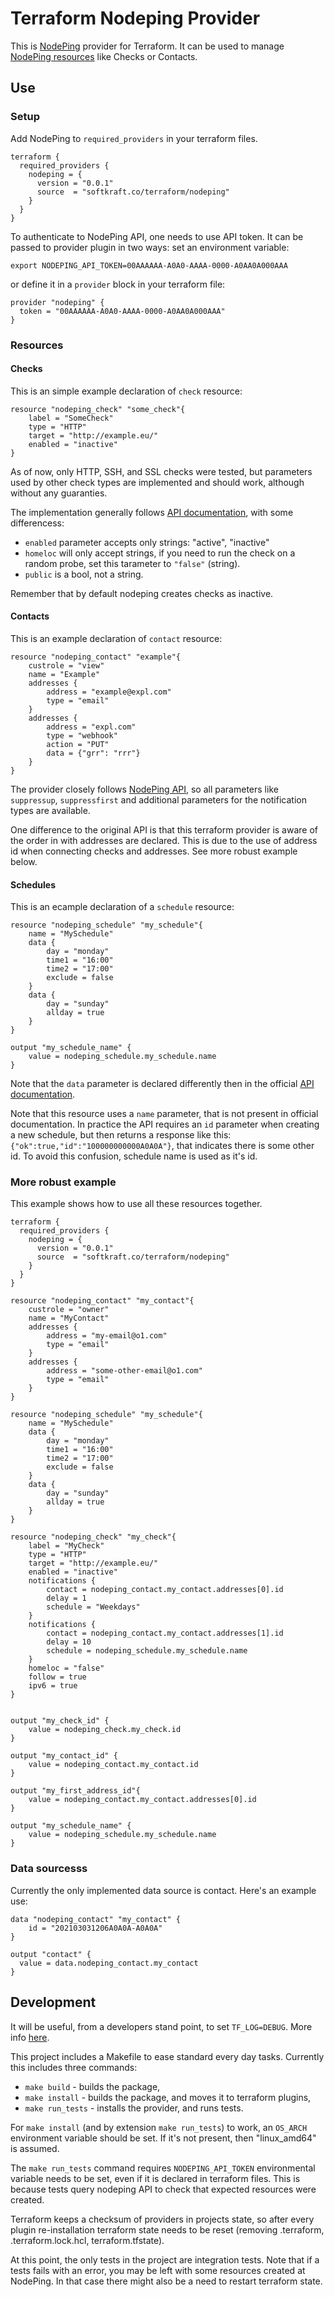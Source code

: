 # Terraform Nodeping Provider

This is [NodePing](https://nodeping.com) provider for Terraform. It can be used to manage 
[NodePing resources](https://nodeping.com/docs-api-overview.html) like Checks or Contacts.

## Use

### Setup

Add NodePing to `required_providers` in your terraform files.

```
terraform {
  required_providers {
    nodeping = {
      version = "0.0.1"
      source  = "softkraft.co/terraform/nodeping"
    }
  }
}
```

To authenticate to NodePing API, one needs to use API token. It can be passed to provider plugin in two ways: 
set an environment variable:
```
export NODEPING_API_TOKEN=00AAAAAA-A0A0-AAAA-0000-A0AA0A000AAA
```

or define it in a `provider` block in your terraform file:

```
provider "nodeping" {
  token = "00AAAAAA-A0A0-AAAA-0000-A0AA0A000AAA"
}
```


### Resources

#### Checks

This is an simple example declaration of `check` resource:
```
resource "nodeping_check" "some_check"{
	label = "SomeCheck"
	type = "HTTP"
	target = "http://example.eu/"
	enabled = "inactive"
}
```

As of now, only HTTP, SSH, and SSL checks were tested, but parameters used by other check types are implemented and should work, although without any guaranties.

The implementation generally follows [API documentation](https://nodeping.com/docs-api-checks.html), with some differencess:
 - `enabled` parameter accepts only strings: "active", "inactive"
 - `homeloc` will only accept strings, if you need to run the check on a random probe, set this tarameter to `"false"` (string).
 - `public` is a bool, not a string.

Remember that by default nodeping creates checks as inactive.

#### Contacts

This is an example declaration of `contact` resource:
```
resource "nodeping_contact" "example"{
	custrole = "view"
	name = "Example"
	addresses {
		address = "example@expl.com"
		type = "email"
	}
	addresses {
		address = "expl.com"
		type = "webhook"
		action = "PUT"
		data = {"grr": "rrr"}
	}
}
```

The provider closely follows [NodePing API](https://nodeping.com/docs-api-contacts.html), so all parameters like `suppressup`, `suppressfirst` and additional parameters for the notification types are available.

One difference to the original API is that this terraform provider is aware of the order in with addresses are declared. This is due to the use of address id when connecting checks and addresses. See more robust example below.

#### Schedules

This is an ecample declaration of a `schedule` resource:

```
resource "nodeping_schedule" "my_schedule"{
	name = "MySchedule"
	data {
		day = "monday"
		time1 = "16:00"
		time2 = "17:00"
		exclude = false
	}
	data {
		day = "sunday"
		allday = true
	}
}

output "my_schedule_name" {
	value = nodeping_schedule.my_schedule.name
}
```

Note that the `data` parameter is declared differently then in the official [API documentation](https://nodeping.com/docs-api-schedules.html).

Note that this resource uses a `name` parameter, that is not present in official documentation. In practice the API requires an `id` parameter when creating a new schedule, but then returns a response like this: `{"ok":true,"id":"100000000000A0A0A"}`, that indicates there is some other id. To avoid this confusion, schedule name is used as it's id.

### More robust example

This example shows how to use all these resources together.

```
terraform {
  required_providers {
    nodeping = {
      version = "0.0.1"
      source  = "softkraft.co/terraform/nodeping"
    }
  }
}

resource "nodeping_contact" "my_contact"{
	custrole = "owner"
	name = "MyContact"
	addresses {
		address = "my-email@o1.com"
		type = "email"
	}
	addresses {
		address = "some-other-email@o1.com"
		type = "email"
	}
}

resource "nodeping_schedule" "my_schedule"{
	name = "MySchedule"
	data {
		day = "monday"
		time1 = "16:00"
		time2 = "17:00"
		exclude = false
	}
	data {
		day = "sunday"
		allday = true
	}
}

resource "nodeping_check" "my_check"{
	label = "MyCheck"
	type = "HTTP"
	target = "http://example.eu/"
	enabled = "inactive"
	notifications {
		contact = nodeping_contact.my_contact.addresses[0].id
		delay = 1
		schedule = "Weekdays"
	}
    notifications {
		contact = nodeping_contact.my_contact.addresses[1].id
		delay = 10
		schedule = nodeping_schedule.my_schedule.name
	}
	homeloc = "false"
	follow = true
	ipv6 = true
}


output "my_check_id" {
	value = nodeping_check.my_check.id
}

output "my_contact_id" {
	value = nodeping_contact.my_contact.id
}

output "my_first_address_id"{
	value = nodeping_contact.my_contact.addresses[0].id
}

output "my_schedule_name" {
	value = nodeping_schedule.my_schedule.name
}
```

### Data sourcesss

Currently the only implemented data source is contact. Here's an example use:

```
data "nodeping_contact" "my_contact" {
	id = "202103031206A0A0A-A0A0A"
}

output "contact" {
  value = data.nodeping_contact.my_contact
}
```

## Development

It will be useful, from a developers stand point, to set `TF_LOG=DEBUG`. More info [here](https://www.terraform.io/docs/internals/debugging.html).

This project includes a Makefile to ease standard every day tasks. Currently this includes three commands:
- `make build` - builds the package,
- `make install` - builds the package, and moves it to terraform plugins,
- `make run_tests` - installs the provider, and runs tests.

For `make install` (and by extension `make run_tests`) to work, an `OS_ARCH` environment variable should be set. If it's not present, then "linux_amd64" is assumed.

The `make run_tests` command requires `NODEPING_API_TOKEN` environmental variable needs to be set, even if it is declared in terraform files. This is because tests query nodeping API to check that expected resources were created. 

Terraform keeps a checksum of providers in projects state, so after every plugin re-installation terraform state needs to be reset (removing .terraform, .terraform.lock.hcl, terraform.tfstate).

At this point, the only tests in the project are integration tests. Note that if a tests fails with an error, you may be left with some resources created at NodePing. In that case there might also be a need to restart terraform state.
